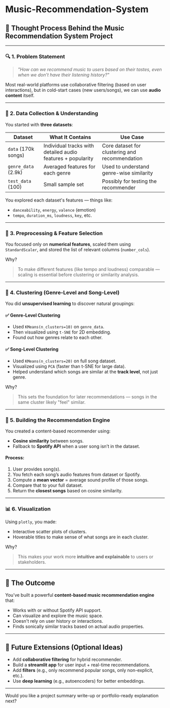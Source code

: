 # Music-Recommendation-System

## 🎵 **Thought Process Behind the Music Recommendation System Project**

---

### 🔍 **1. Problem Statement**

> *"How can we recommend music to users based on their tastes, even when we don’t have their listening history?"*

Most real-world platforms use collaborative filtering (based on user interactions), but in cold-start cases (new users/songs), we can use **audio content** itself.

---

### 📁 **2. Data Collection & Understanding**

You started with **three datasets**:

| Dataset | What It Contains | Use Case |
|--------|------------------|----------|
| `data` (170k songs) | Individual tracks with detailed audio features + popularity | Core dataset for clustering and recommendation |
| `genre_data` (2.9k) | Averaged features for each genre | Used to understand genre-wise similarity |
| `test_data` (100) | Small sample set | Possibly for testing the recommender |

You explored each dataset's features — things like:
- `danceability`, `energy`, `valence` (emotion)
- `tempo`, `duration_ms`, `loudness`, `key`, etc.

---

### 🧼 **3. Preprocessing & Feature Selection**

You focused only on **numerical features**, scaled them using `StandardScaler`, and stored the list of relevant columns (`number_cols`).

Why?
> To make different features (like tempo and loudness) comparable — scaling is essential before clustering or similarity analysis.

---

### 🎯 **4. Clustering (Genre-Level and Song-Level)**

You did **unsupervised learning** to discover natural groupings:

#### ✅ Genre-Level Clustering
- Used `KMeans(n_clusters=10)` on `genre_data`.
- Then visualized using `t-SNE` for 2D embedding.
- Found out how genres relate to each other.

#### ✅ Song-Level Clustering
- Used `KMeans(n_clusters=20)` on full song dataset.
- Visualized using `PCA` (faster than t-SNE for large data).
- Helped understand which songs are similar at the **track level**, not just genre.

Why?
> This sets the foundation for later recommendations — songs in the same cluster likely "feel" similar.

---

### 🧠 **5. Building the Recommendation Engine**

You created a content-based recommender using:
- **Cosine similarity** between songs.
- Fallback to **Spotify API** when a user song isn’t in the dataset.

#### Process:
1. User provides song(s).
2. You fetch each song’s audio features from dataset or Spotify.
3. Compute a **mean vector** = average sound profile of those songs.
4. Compare that to your full dataset.
5. Return the **closest songs** based on cosine similarity.

---

### 📊 **6. Visualization**

Using `plotly`, you made:
- Interactive scatter plots of clusters.
- Hoverable titles to make sense of what songs are in each cluster.

Why?
> This makes your work more **intuitive and explainable** to users or stakeholders.

---

## 🚀 The Outcome

You’ve built a powerful **content-based music recommendation engine** that:
- Works with or without Spotify API support.
- Can visualize and explore the music space.
- Doesn't rely on user history or interactions.
- Finds sonically similar tracks based on actual audio properties.

---

## 🧩 Future Extensions (Optional Ideas)

- Add **collaborative filtering** for hybrid recommender.
- Build a **streamlit app** for user input + real-time recommendations.
- Add **filters** (e.g., only recommend popular songs, only non-explicit, etc.).
- Use **deep learning** (e.g., autoencoders) for better embeddings.

---

Would you like a project summary write-up or portfolio-ready explanation next?
